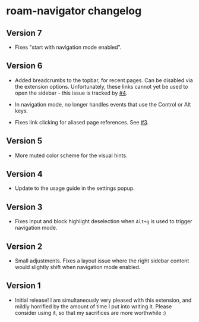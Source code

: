 # roam-navigator changelog

## Version 7

* Fixes "start with navigation mode enabled".

## Version 6

* Added breadcrumbs to the topbar, for recent pages.  Can be disabled
  via the extension options.  Unfortunately, these links cannot yet be
  used to open the sidebar - this issue is tracked by [#4][].

* In navigation mode, no longer handles events that use the Control or
  Alt keys.

* Fixes link clicking for aliased page references. See [#3][].

[#3]: https://github.com/mgsloan/roam-navigator/issues/3
[#4]: https://github.com/mgsloan/roam-navigator/issues/4

## Version 5

* More muted color scheme for the visual hints.

## Version 4

* Update to the usage guide in the settings popup.

## Version 3

* Fixes input and block highlight deselection when `Alt+g` is used to
  trigger navigation mode.

## Version 2

* Small adjustments. Fixes a layout issue where the right sidebar
  content would slightly shift when navigation mode enabled.

## Version 1

* Initial release!  I am simultaneously very pleased with this
  extension, and mildly horrified by the amount of time I put into
  writing it. Please consider using it, so that my sacrifices are
  more worthwhile :)
